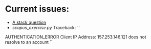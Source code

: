 # Current issues:
- [A stack question](http://stackoverflow.com/questions/31967010/getting-authors-articles-from-scopus-using-scopus-api-authentication-error)
- *scopus_exercise.py* Traceback:
``
<service-error>
	<status>
		<statusCode>AUTHENTICATION_ERROR</statusCode>
		<statusText>Client IP Address: 157.253.146.121 does not resolve to an account</statusText>
	</status>
</service-error>
``
